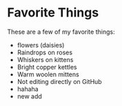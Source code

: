 # Favorite Things

These are a few of my favorite things:

- flowers (daisies)
- Raindrops on roses
- Whiskers on kittens
- Bright copper kettles
- Warm woolen mittens
- Not editing directly on GitHub
- hahaha
- new add
